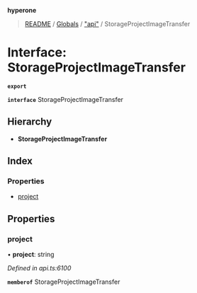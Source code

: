 **hyperone**

> [README](../README.md) / [Globals](../globals.md) / ["api"](../modules/_api_.md) / StorageProjectImageTransfer

# Interface: StorageProjectImageTransfer

**`export`** 

**`interface`** StorageProjectImageTransfer

## Hierarchy

* **StorageProjectImageTransfer**

## Index

### Properties

* [project](_api_.storageprojectimagetransfer.md#project)

## Properties

### project

•  **project**: string

*Defined in api.ts:6100*

**`memberof`** StorageProjectImageTransfer
